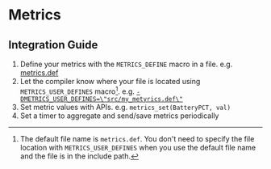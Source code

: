 # Metrics

## Integration Guide

1. Define your metrics with the `METRICS_DEFINE` macro in a file. e.g. [metrics.def](include/metrics.def)
2. Let the compiler know where your file is located using `METRICS_USER_DEFINES`
   macro[^1]. e.g. [`-DMETRICS_USER_DEFINES=\"src/my_metyrics.def\"`](https://github.com/onkwon/libmcu/blob/master/projects/runner.mk#L10)
3. Set metric values with APIs. e.g. `metrics_set(BatteryPCT, val)`
4. Set a timer to aggregate and send/save metrics periodically

[^1]: The default file name is `metrics.def`. You don't need to specify the file
location with `METRICS_USER_DEFINES` when you use the default file name and the
file is in the include path.
